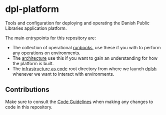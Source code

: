 # dpl-platform

Tools and configuration for deploying and operating the Danish Public Libraries
application platform.

The main entrypoints for this repository are:

* The collection of operational [runbooks](docs/runbooks), use these
  if you with to perform any operations on environments.
* The [architecture](docs/architecture) use this if you want to gain
  an understanding for how the platform is built.
* The [infrastructure as code](infrastructure) root directory from where we
  launch [dplsh](tools/dplsh) whenever we want to interact with environments.

## Contributions

Make sure to consult the [Code Guidelines](docs/code-guidelines.md)
when making any changes to code in this repository.
